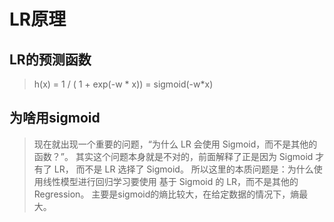 # LR原理
## LR的预测函数
> h(x) = 1 / ( 1 + exp(-w * x)) = sigmoid(-w*x)

## 为啥用sigmoid
> 现在就出现一个重要的问题，“为什么 LR 会使用 Sigmoid，而不是其他的函数？”。
> 其实这个问题本身就是不对的，前面解释了正是因为 Sigmoid 才有了 LR， 而不是 LR 选择了 Sigmoid。
> 所以这里的本质问题是：为什么使用线性模型进行回归学习要使用 基于 Sigmoid 的 LR，而不是其他的 Regression。
> 主要是sigmoid的熵比较大，在给定数据的情况下，熵最大。
